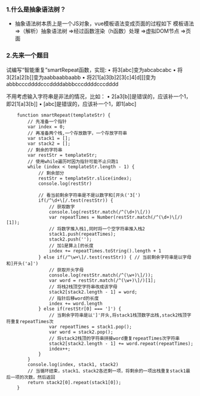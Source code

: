 ### 1.什么是抽象语法树？
* 抽象语法树本质上是一个JS对象，vue模板语法变成页面的过程如下
  模板语法 =>（解析）抽象语法树 =>经过函数渲染（h函数）处理 =>虚拟DOM节点 =>页面

### 2.先来一个题目
试编写“智能重复”smartRepeat函数，实现:
• 将3[abc]变为abcabcabc
• 将3[2[a]2[b]]变为aabbaabbaabb
• 将2[1[a]3[b]2[3[c]4[d]]]变为abbbcccddddcccddddabbbcccddddcccdddd

不用考虑输入字符串是非法的情况，比如：
• 2[a3[b]]是错误的，应该补一个1，即2[1[a]3[b]]
• [abc]是错误的，应该补一个1，即1[abc]
```
    function smartRepeat(templateStr) {
        // 先准备一个指针
        var index = 0;
        // 再准备两个栈,一个存放数字，一个存放字符串
        var stack1 = [];
        var stack2 = [];
        // 剩余的字符串
        var restStr = templateStr;
        // 使用while遍历时因为指针可能不止只跑1
        while (index < templateStr.length - 1) {
            // 剩余部分
            restStr = templateStr.slice(index);
            console.log(restStr)

            // 看当前剩余字符串是不是以数字和[开头('3[')
            if(/^\d+\[/.test(restStr)) {
                // 获取数字
                console.log(restStr.match(/^(\d+)\[/))
                var repeatTimes = Number(restStr.match(/^(\d+)\[/)[1]);
                // 将数字推入栈1,同时将一个空字符串推入栈2
                stack1.push(repeatTimes);
                stack2.push('');
                // 加1是算上[的长度
                index += repeatTimes.toString().length + 1
            } else if(/^\w+\]/.test(restStr)) { // 当前剩余字符串是以字母和]开头('a]')
                // 获取开头字母
                console.log(restStr.match(/^(\w+)\]/));
                var word = restStr.match(/^(\w+)\]/)[1];
                // 将栈2栈顶空字符串改成该字母
                stack2[stack2.length - 1] = word;
                // 指针后移word的长度
                index += word.length 
            } else if(restStr[0] === ']') {
                // 当剩余字符串是以']'开头,将stack1栈顶数字出栈,stack2栈顶字符重复repeatTimes次
                var repeatTimes = stack1.pop();
                var word = stack2.pop();
                // 将stack2栈顶的字符串拼接word重复repeatTimes次字符串
                stack2[stack2.length - 1] += word.repeat(repeatTimes);
                index++;
            }
        }
        console.log(index, stack1, stack2)
        // 当循环结束，stack1、stack2各还剩一项，将剩余的一项出栈重复stack1最后一项的次数，然后返回
        return stack2[0].repeat(stack1[0]);
    }
```